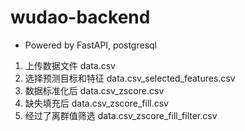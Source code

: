 # wudao-backend

- Powered by FastAPI, postgresql

1. 上传数据文件 data.csv
2. 选择预测目标和特征 data.csv_selected_features.csv
3. 数据标准化后 data.csv_zscore.csv
4. 缺失填充后 data.csv_zscore_fill.csv
5. 经过了离群值筛选 data.csv_zscore_fill_filter.csv

